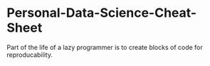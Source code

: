 # Personal-Data-Science-Cheat-Sheet
Part of the life of a lazy programmer is to create blocks of code for reproducability.
